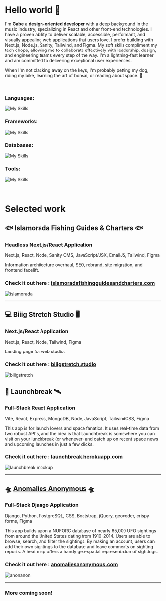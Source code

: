 # Hello world :wave:
I'm **Gabe** a **design-oriented developer** with a deep background in the music industry, specializing in React and other front-end technologies. I have a proven ability to deliver scalable, accessible, performant, and visually appealing web applications that users love. I prefer building with Next.js, Node.js, Sanity, Tailwind, and Figma. My soft skills compliment my tech chops, allowing me to collaborate effectively with leadership, design, and engineering teams every step of the way. I'm a lightning-fast learner and am committed to delivering exceptional user experiences. 

When I'm not clacking away on the keys, I'm probably petting my dog, riding my bike, learning the art of bonsai, or reading about space. 🚀

<br>

### Languages: 
![My Skills](https://skillicons.dev/icons?i=js,ts,html,css,py)

### Frameworks:
![My Skills](https://skillicons.dev/icons?i=react,nextjs,nodejs,express,tailwind,django)

### Databases:
![My Skills](https://skillicons.dev/icons?i=postgres,mongodb,sqlite,gcb)

### Tools:
![My Skills](https://skillicons.dev/icons?i=vite,vercel,figma,git,github,aws,postman,vscode,stackoverflow,heroku,discord)

<br>

# Selected work

## 🐟 Islamorada Fishing Guides & Charters 🐟

### Headless Next.js/React Application

Next.js, React, Node, Sanity CMS, JavaScript/JSX, EmailJS, Tailwind, Figma

Information architecture overhaul, SEO, rebrand, site migration, and frontend facelift.

### Check it out here : [islamoradafishingguidesandcharters.com](https://islamoradafishingguidesandcharters.com/)

![islamorada](https://github.com/gabewolford/gabewolford/assets/98293872/3c769b7d-e783-4240-9ff3-0c8a1985e7d7)

<hr>

## 💻 Biiig Stretch Studio 🖥️

### Next.js/React Application

Next.js, React, Node, Tailwind, Figma

Landing page for web studio.

### Check it out here : [biiigstretch.studio](https://biiigstretch.studio/)

![biiigstretch](https://github.com/gabewolford/gabewolford/assets/98293872/89a2af7f-58f5-4202-a70c-1cee08893f48)

## &#128640; Launchbreak  &#128752;

### Full-Stack React Application

Vite, React, Express, MongoDB, Node, JavaScript, TailwindCSS, Figma

This app is for launch lovers and space fanatics. It uses real-time data from two robust API's, and the idea is that Launchbreak is somewhere you can visit on your lunchbreak (or whenever) and catch up on recent space news and upcoming launches in just a few clicks.

### Check it out here : [launchbreak.herokuapp.com](https://launchbreak.herokuapp.com/)

![launchbreak mockup](https://user-images.githubusercontent.com/98293872/235741613-2da1e62f-86cd-4e3c-ac8c-fb0d12415ecc.png)

<hr>

## 🛸 [Anomalies Anonymous](https://www.anomaliesanonymous.com) 🛸

### Full-Stack Django Application

Django, Python, PostgreSQL, CSS, Bootstrap, jQuery, geocoder, crispy forms, Figma

This app builds upon a NUFORC database of nearly 65,000 UFO sightings from around the United States dating from 1910-2014. Users are able to browse, search, and filter the sightings. By making an account, users can add their own sightings to the database and leave comments on sighting reports. A heat map offers a handy geo-spatial representation of sightings.

### Check it out here : [anomaliesanonymous.com](https://www.anomaliesanonymous.com)

![anonanon](https://user-images.githubusercontent.com/98293872/232971994-52f6fbbe-a44e-460a-8c59-7f4660cd4e33.png)

<hr>

### More coming soon!
